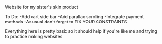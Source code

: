 Website for my sister's skin product

To Do:
  -Add cart side bar
  -Add parallax scrolling
  -Integrate payment methods
  -As usual don't forget to FIX YOUR CONSTRAINTS
  
 Everything here is pretty basic so it should help if you're like me and trying to practice making websites
